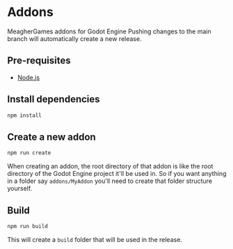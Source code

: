 # Addons
MeagherGames addons for Godot Engine
Pushing changes to the main branch will automatically create a new release.

## Pre-requisites
- [Node.js](https://nodejs.org/en/download/)

## Install dependencies
```bash
npm install
```

## Create a new addon
```bash
npm run create
```
When creating an addon, the root directory of that addon is like the root directory of the Godot Engine project it'll be used in. So if you want anything in a folder say `addons/MyAddon` you'll need to create that folder structure yourself.


## Build
```bash
npm run build
```
This will create a `build` folder that will be used in the release.

